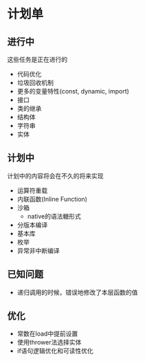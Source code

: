 # 计划单
## 进行中
这些任务是正在进行的
* 代码优化
* 垃圾回收机制
* 更多的变量特性(const, dynamic, import)
* 接口
* 类的继承
* 结构体
* 字符串
* 实体

## 计划中
计划中的内容将会在不久的将来实现
* 运算符重载
* 内联函数(Inline Function)
* 沙箱
  * native的语法糖形式 
* 分版本编译
* 基本库
* 枚举
* 异常非中断编译

## 已知问题
* 递归调用的时候，错误地修改了本层函数的值

## 优化
* 常数在load中提前设置
* 使用thrower法选择实体
* if语句逻辑优化和可读性优化
